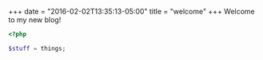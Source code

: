 +++
date = "2016-02-02T13:35:13-05:00"
title = "welcome"
+++
Welcome to my new blog!

```php
<?php

$stuff = things;

```
